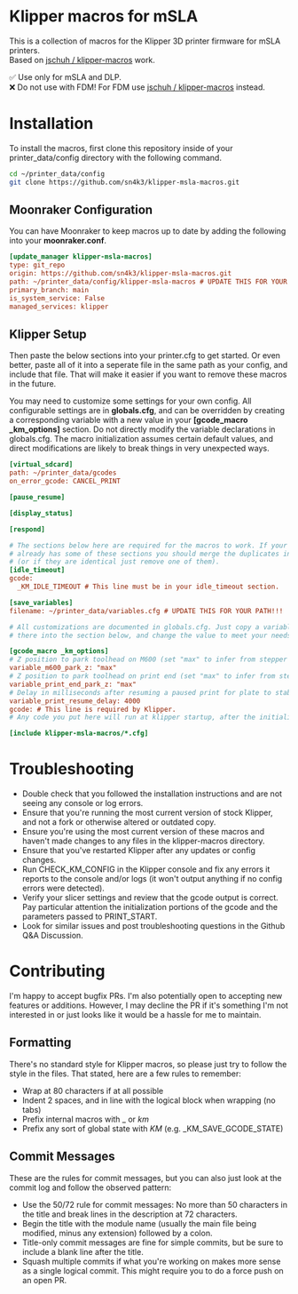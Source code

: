 # Klipper macros for mSLA

This is a collection of macros for the Klipper 3D printer firmware for mSLA printers.  
Based on [jschuh / klipper-macros](https://github.com/jschuh/klipper-macros) work.

✅ Use only for mSLA and DLP.  
❌ Do not use with FDM! For FDM use [jschuh / klipper-macros](https://github.com/jschuh/klipper-macros) instead.

# Installation

To install the macros, first clone this repository inside of your printer_data/config directory with the following command.

```bash
cd ~/printer_data/config
git clone https://github.com/sn4k3/klipper-msla-macros.git
```

## Moonraker Configuration

You can have Moonraker to keep macros up to date by adding the following into your **moonraker.conf**.

```ini
[update_manager klipper-msla-macros]
type: git_repo
origin: https://github.com/sn4k3/klipper-msla-macros.git
path: ~/printer_data/config/klipper-msla-macros # UPDATE THIS FOR YOUR PATH!!!
primary_branch: main
is_system_service: False
managed_services: klipper
```

## Klipper Setup

Then paste the below sections into your printer.cfg to get started. Or even better, paste all of it into a seperate file in the same path as your config, and include that file. That will make it easier if you want to remove these macros in the future.

You may need to customize some settings for your own config. All configurable settings are in **globals.cfg**, and can be overridden by creating a corresponding variable with a new value in your **[gcode_macro _km_options]** section. Do not directly modify the variable declarations in globals.cfg. The macro initialization assumes certain default values, and direct modifications are likely to break things in very unexpected ways.

```ini
[virtual_sdcard]
path: ~/printer_data/gcodes
on_error_gcode: CANCEL_PRINT

[pause_resume]

[display_status]

[respond]

# The sections below here are required for the macros to work. If your config
# already has some of these sections you should merge the duplicates into one
# (or if they are identical just remove one of them).
[idle_timeout]
gcode:
  _KM_IDLE_TIMEOUT # This line must be in your idle_timeout section.

[save_variables]
filename: ~/printer_data/variables.cfg # UPDATE THIS FOR YOUR PATH!!!

# All customizations are documented in globals.cfg. Just copy a variable from
# there into the section below, and change the value to meet your needs.

[gcode_macro _km_options]
# Z position to park toolhead on M600 (set "max" to infer from stepper config).
variable_m600_park_z: "max"
# Z position to park toolhead on print end (set "max" to infer from stepper config).
variable_print_end_park_z: "max"
# Delay in milliseconds after resuming a paused print for plate to stabilize.
variable_print_resume_delay: 4000
gcode: # This line is required by Klipper.
# Any code you put here will run at klipper startup, after the initialization for these macros. 

[include klipper-msla-macros/*.cfg]
```

# Troubleshooting

- Double check that you followed the installation instructions and are not seeing any console or log errors.
- Ensure that you're running the most current version of stock Klipper, and not a fork or otherwise altered or outdated copy.
- Ensure you're using the most current version of these macros and haven't made changes to any files in the klipper-macros directory.
- Ensure that you've restarted Klipper after any updates or config changes.
- Run CHECK_KM_CONFIG in the Klipper console and fix any errors it reports to the console and/or logs (it won't output anything if no config errors were detected).
- Verify your slicer settings and review that the gcode output is correct. Pay particular attention the initialization portions of the gcode and the parameters passed to PRINT_START.
- Look for similar issues and post troubleshooting questions in the Github Q&A Discussion.

# Contributing

I'm happy to accept bugfix PRs. I'm also potentially open to accepting new features or additions. However, I may decline the PR if it's something I'm not interested in or just looks like it would be a hassle for me to maintain.

## Formatting
There's no standard style for Klipper macros, so please just try to follow the style in the files. That stated, here are a few rules to remember:

- Wrap at 80 characters if at all possible
- Indent 2 spaces, and in line with the logical block when wrapping (no tabs)
- Prefix internal macros with _ or _km_
- Prefix any sort of global state with _KM_ (e.g. _KM_SAVE_GCODE_STATE)

## Commit Messages
These are the rules for commit messages, but you can also just look at the commit log and follow the observed pattern:

- Use the 50/72 rule for commit messages: No more than 50 characters in the title and break lines in the description at 72 characters.
- Begin the title with the module name (usually the main file being modified, minus any extension) followed by a colon.
- Title-only commit messages are fine for simple commits, but be sure to include a blank line after the title.
- Squash multiple commits if what you're working on makes more sense as a single logical commit. This might require you to do a force push on an open PR.